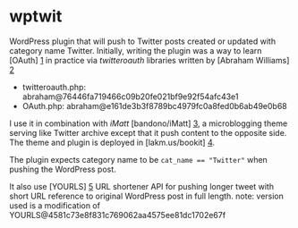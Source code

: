 wptwit
======

WordPress plugin that will push to Twitter posts created or updated with
category name Twitter. Initially, writing the plugin was a way to learn
[OAuth] [1] in practice via *twitteroauth* libraries written by
[Abraham Williams] [2]

* twitteroauth.php: abraham@76446fa719466c09b20fe021bf9e92f54afc43e1
* OAuth.php: abraham@e161de3b3f8789bc4979fc0a8fed0b6ab49e0b68

I use it in combination with *iMatt* [bandono/iMatt] [3], a microblogging
theme serving like Twitter archive except that it push content to the
opposite side. The theme and plugin is deployed in [lakm.us/bookit] [4].

The plugin expects category name to be `cat_name == "Twitter"` when pushing
the WordPress post.

It also use [YOURLS] [5] URL shortener API for pushing longer tweet with
short URL reference to original WordPress post in full length.
note: version used is a modification of YOURLS@4581c73e8f831c769062aa4575ee81dc1702e67f

  [1]: http://oauth.net/ "OAuth"
  [2]: http://abrah.am "Abraham Williams"
  [3]: https://github.com/bandono/iMatt "bandono/iMatt"
  [4]: http://lakm.us/bookit "lakm.us/bookit"
  [5]: https://github.com/YOURLS/YOURLS "YOURLS"


 
